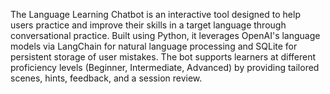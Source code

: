 The Language Learning Chatbot is an interactive tool designed to help users practice and improve their skills in a target language through conversational practice. Built using Python, it leverages OpenAI's language models via LangChain for natural language processing and SQLite for persistent storage of user mistakes. The bot supports learners at different proficiency levels (Beginner, Intermediate, Advanced) by providing tailored scenes, hints, feedback, and a session review.
